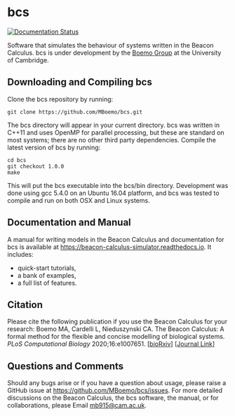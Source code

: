 # bcs
[![Documentation Status](https://readthedocs.org/projects/beacon-calculus-simulator/badge/?version=latest)](https://beacon-calculus-simulator.readthedocs.io/en/latest/?badge=latest)

Software that simulates the behaviour of systems written in the Beacon Calculus.  bcs is under development by the [Boemo Group](https://www.boemogroup.org/) at the University of Cambridge.

## Downloading and Compiling bcs
Clone the bcs repository by running:
```shell
git clone https://github.com/MBoemo/bcs.git
```
The bcs directory will appear in your current directory.  bcs was written in C++11 and uses OpenMP for parallel processing, but these are standard on most systems; there are no other third party dependencies.  Compile the latest version of bcs by running:
```shell
cd bcs
git checkout 1.0.0
make
```
This will put the bcs executable into the bcs/bin directory.  Development was done using gcc 5.4.0 on an Ubuntu 16.04 platform, and bcs was tested to compile and run on both OSX and Linux systems.

## Documentation and Manual
A manual for writing models in the Beacon Calculus and documentation for bcs is available at https://beacon-calculus-simulator.readthedocs.io.  It includes:
- quick-start tutorials,
- a bank of examples,
- a full list of features.

## Citation
Please cite the following publication if you use the Beacon Calculus for your research:
Boemo MA, Cardelli L, Nieduszynski CA. The Beacon Calculus: A formal method for the flexible and concise modelling of biological systems. *PLoS Computational Biology* 2020;16:e1007651. [[bioRxiv](https://doi.org/10.1101/579029)] [[Journal Link](https://doi.org/10.1371/journal.pcbi.1007651)]

## Questions and Comments
Should any bugs arise or if you have a question about usage, please raise a GitHub issue at https://github.com/MBoemo/bcs/issues. For more detailed discussions on the Beacon Calculus, the bcs software, the manual, or for collaborations, please Email mb915@cam.ac.uk.
